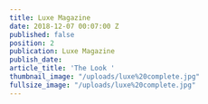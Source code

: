 ```yaml
---
title: Luxe Magazine
date: 2018-12-07 00:07:00 Z
published: false
position: 2
publication: Luxe Magazine
publish_date: 
article_title: 'The Look '
thumbnail_image: "/uploads/luxe%20complete.jpg"
fullsize_image: "/uploads/luxe%20complete.jpg"
---
```


